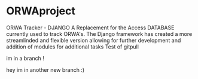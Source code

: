 # ORWAproject
ORWA Tracker - DJANGO
A Replacement for the Access DATABASE currently used to track ORWA's.
The Django framework has created a more streamlinded and flexible version allowing for further development and addition of modules for additional tasks
Test of gitpull

im in a branch !

hey im in another new branch :) 
